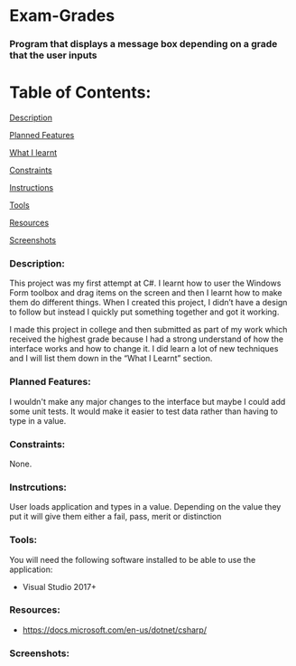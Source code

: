 # Exam-Grades
### Program that displays a message box depending on a grade that the user inputs

# Table of Contents:

[Description](#Description)  
<a name="Description"/>

[Planned Features](#Planned_Features)  
<a name="Planned_Features"/>

[What I learnt](#What_I_Learnt)  
<a name="What_I_Learnt"/>

[Constraints](#Constraints)  
<a name="Constraints"/>

[Instructions](#Instructions)  
<a name="Instructions"/>

[Tools](#Tools)  
<a name="Tools"/>

[Resources](#Resources)  
<a name="Resources"/>

[Screenshots](#Screenshots)
<a name="Screenshots"/>

### Description: 

This project was my first attempt at C#. I learnt how to user the Windows Form toolbox and drag items on the screen and then I learnt how to make them do different things. When I created this project, I didn’t have a design to follow but instead I quickly put something together and got it working.

I made this project in college and then submitted as part of my work which received the highest grade because I had a strong understand of how the interface works and how to change it. I did learn a lot of new techniques and I will list them down in the “What I Learnt” section.

### Planned Features:
I wouldn't make any major changes to the interface but maybe I could add some unit tests. It would make it easier to test data rather than having to type in a value.

### Constraints:
None.

### Instrcutions:
User loads application and types in a value. Depending on the value they put it will give them either a fail, pass, merit or distinction

### Tools:
You will need the following software installed to be able to use the application:
- Visual Studio 2017+

### Resources:
- https://docs.microsoft.com/en-us/dotnet/csharp/

### Screenshots:
